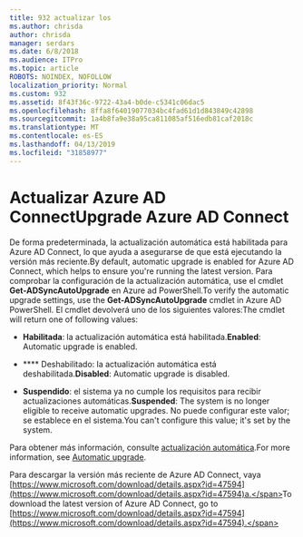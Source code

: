 ```yaml
---
title: 932 actualizar los
ms.author: chrisda
author: chrisda
manager: serdars
ms.date: 6/8/2018
ms.audience: ITPro
ms.topic: article
ROBOTS: NOINDEX, NOFOLLOW
localization_priority: Normal
ms.custom: 932
ms.assetid: 8f43f36c-9722-43a4-b0de-c5341c06dac5
ms.openlocfilehash: 8ffa8f64019077034bc4fad61d1d843849c42898
ms.sourcegitcommit: 1a4b8fa9e38a95ca811085af516edb81caf2018c
ms.translationtype: MT
ms.contentlocale: es-ES
ms.lasthandoff: 04/13/2019
ms.locfileid: "31858977"
---
```

# <a name="upgrade-azure-ad-connect"></a><span data-ttu-id="03cb8-102">Actualizar Azure AD Connect</span><span class="sxs-lookup"><span data-stu-id="03cb8-102">Upgrade Azure AD Connect</span></span>

<span data-ttu-id="03cb8-103">De forma predeterminada, la actualización automática está habilitada para Azure AD Connect, lo que ayuda a asegurarse de que está ejecutando la versión más reciente.</span><span class="sxs-lookup"><span data-stu-id="03cb8-103">By default, automatic upgrade is enabled for Azure AD Connect, which helps to ensure you're running the latest version.</span></span> <span data-ttu-id="03cb8-104">Para comprobar la configuración de la actualización automática, use el cmdlet **Get-ADSyncAutoUpgrade** en Azure ad PowerShell.</span><span class="sxs-lookup"><span data-stu-id="03cb8-104">To verify the automatic upgrade settings, use the **Get-ADSyncAutoUpgrade** cmdlet in Azure AD PowerShell.</span></span> <span data-ttu-id="03cb8-105">El cmdlet devolverá uno de los siguientes valores:</span><span class="sxs-lookup"><span data-stu-id="03cb8-105">The cmdlet will return one of following values:</span></span> 

- <span data-ttu-id="03cb8-106">**Habilitada**: la actualización automática está habilitada.</span><span class="sxs-lookup"><span data-stu-id="03cb8-106">**Enabled**: Automatic upgrade is enabled.</span></span>

- <span data-ttu-id="03cb8-107">\*\*\*\* Deshabilitado: la actualización automática está deshabilitada.</span><span class="sxs-lookup"><span data-stu-id="03cb8-107">**Disabled**: Automatic upgrade is disabled.</span></span>

- <span data-ttu-id="03cb8-108">**Suspendido**: el sistema ya no cumple los requisitos para recibir actualizaciones automáticas.</span><span class="sxs-lookup"><span data-stu-id="03cb8-108">**Suspended**: The system is no longer eligible to receive automatic upgrades.</span></span> <span data-ttu-id="03cb8-109">No puede configurar este valor; se establece en el sistema.</span><span class="sxs-lookup"><span data-stu-id="03cb8-109">You can't configure this value; it's set by the system.</span></span> 

<span data-ttu-id="03cb8-110">Para obtener más información, consulte [actualización automática](https://docs.microsoft.com/azure/active-directory/connect/active-directory-aadconnect-feature-automatic-upgrade).</span><span class="sxs-lookup"><span data-stu-id="03cb8-110">For more information, see [Automatic upgrade](https://docs.microsoft.com/azure/active-directory/connect/active-directory-aadconnect-feature-automatic-upgrade).</span></span>

<span data-ttu-id="03cb8-111">Para descargar la versión más reciente de Azure AD Connect, vaya [https://www.microsoft.com/download/details.aspx?id=47594](https://www.microsoft.com/download/details.aspx?id=47594)a.</span><span class="sxs-lookup"><span data-stu-id="03cb8-111">To download the latest version of Azure AD Connect, go to [https://www.microsoft.com/download/details.aspx?id=47594](https://www.microsoft.com/download/details.aspx?id=47594).</span></span>
